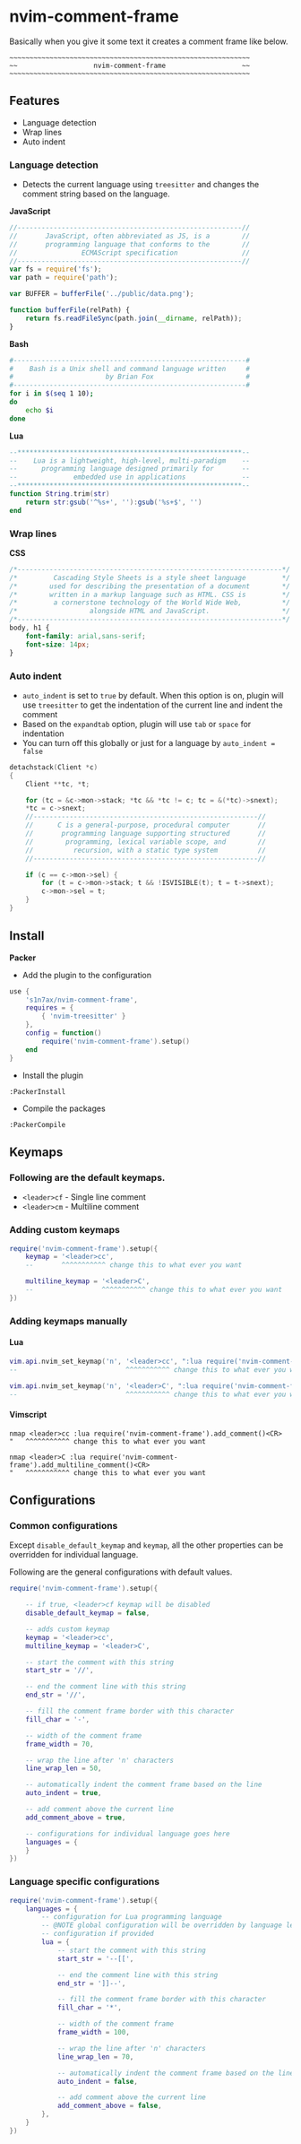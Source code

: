 # nvim-comment-frame

Basically when you give it some text it creates a comment frame like below.

```
~~~~~~~~~~~~~~~~~~~~~~~~~~~~~~~~~~~~~~~~~~~~~~~~~~~~~~~~~~~~
~~                   nvim-comment-frame                   ~~
~~~~~~~~~~~~~~~~~~~~~~~~~~~~~~~~~~~~~~~~~~~~~~~~~~~~~~~~~~~~
```

## Features

- Language detection
- Wrap lines
- Auto indent

### Language detection

- Detects the current language using `treesitter` and changes
the comment string based on the language.

**JavaScript**

```javascript
//--------------------------------------------------------//
//       JavaScript, often abbreviated as JS, is a        //
//       programming language that conforms to the        //
//                ECMAScript specification                //
//--------------------------------------------------------//
var fs = require('fs');
var path = require('path');

var BUFFER = bufferFile('../public/data.png');

function bufferFile(relPath) {
    return fs.readFileSync(path.join(__dirname, relPath));
}
```

**Bash**

```bash
#----------------------------------------------------------#
#    Bash is a Unix shell and command language written     #
#                       by Brian Fox                       #
#----------------------------------------------------------#
for i in $(seq 1 10);
do
    echo $i
done
```

**Lua**

```lua
--********************************************************--
--    Lua is a lightweight, high-level, multi-paradigm    --
--      programming language designed primarily for       --
--              embedded use in applications              --
--********************************************************--
function String.trim(str)
    return str:gsub('^%s+', ''):gsub('%s+$', '')
end
```

### Wrap lines

**CSS**

```css
/*------------------------------------------------------------------*/
/*         Cascading Style Sheets is a style sheet language         */
/*        used for describing the presentation of a document        */
/*        written in a markup language such as HTML. CSS is         */
/*         a cornerstone technology of the World Wide Web,          */
/*                  alongside HTML and JavaScript.                  */
/*------------------------------------------------------------------*/
body, h1 {
    font-family: arial,sans-serif;
    font-size: 14px;
}
```

### Auto indent

- `auto_indent` is set to `true` by default. When this option is on, plugin will
use `treesitter` to get the indentation of the current line and indent the comment
- Based on the `expandtab` option, plugin will use `tab` or `space` for
  indentation
- You can turn off this globally or just for a language by `auto_indent = false`

```c
detachstack(Client *c)
{
    Client **tc, *t;

    for (tc = &c->mon->stack; *tc && *tc != c; tc = &(*tc)->snext);
    *tc = c->snext;
    //--------------------------------------------------------//
    //      C is a general-purpose, procedural computer       //
    //       programming language supporting structured       //
    //        programming, lexical variable scope, and        //
    //          recursion, with a static type system          //
    //--------------------------------------------------------//

    if (c == c->mon->sel) {
        for (t = c->mon->stack; t && !ISVISIBLE(t); t = t->snext);
        c->mon->sel = t;
    }
}
```

## Install

**Packer**

- Add the plugin to the configuration

```lua
use { 
    's1n7ax/nvim-comment-frame',
    requires = {
        { 'nvim-treesitter' }
    },
    config = function()
        require('nvim-comment-frame').setup()
    end
}
```

- Install the plugin

```vim
:PackerInstall
```

- Compile the packages

```
:PackerCompile
```

## Keymaps

### Following are the default keymaps.

- `<leader>cf` - Single line comment
- `<leader>cm` - Multiline comment

### Adding custom keymaps

```lua
require('nvim-comment-frame').setup({
    keymap = '<leader>cc',
    --       ^^^^^^^^^^^ change this to what ever you want

    multiline_keymap = '<leader>C',
    --                 ^^^^^^^^^^^ change this to what ever you want
})
```

### Adding keymaps manually

#### Lua

```lua
vim.api.nvim_set_keymap('n', '<leader>cc', ":lua require('nvim-comment-frame').add_comment()<CR>", {})
--                           ^^^^^^^^^^^ change this to what ever you want

vim.api.nvim_set_keymap('n', '<leader>C', ":lua require('nvim-comment-frame').add_multiline_comment()<CR>", {})
--                           ^^^^^^^^^^^ change this to what ever you want
```

#### Vimscript

```vim
nmap <leader>cc :lua require('nvim-comment-frame').add_comment()<CR>
"   ^^^^^^^^^^^ change this to what ever you want

nmap <leader>C :lua require('nvim-comment-frame').add_multiline_comment()<CR>
"   ^^^^^^^^^^^ change this to what ever you want
```


## Configurations

### Common configurations

Except `disable_default_keymap` and `keymap`, all the other properties can be
overridden for individual language.

Following are the general configurations with default values.

```lua
require('nvim-comment-frame').setup({

    -- if true, <leader>cf keymap will be disabled
    disable_default_keymap = false,

    -- adds custom keymap
    keymap = '<leader>cc',
    multiline_keymap = '<leader>C',

    -- start the comment with this string
    start_str = '//',

    -- end the comment line with this string
    end_str = '//',

    -- fill the comment frame border with this character
    fill_char = '-',

    -- width of the comment frame
    frame_width = 70,

    -- wrap the line after 'n' characters
    line_wrap_len = 50,

    -- automatically indent the comment frame based on the line
    auto_indent = true,

    -- add comment above the current line
    add_comment_above = true,

    -- configurations for individual language goes here
    languages = {
    }
})
```

### Language specific configurations

```lua
require('nvim-comment-frame').setup({
    languages = {
        -- configuration for Lua programming language
        -- @NOTE global configuration will be overridden by language level
        -- configuration if provided
        lua = {
            -- start the comment with this string
            start_str = '--[[',

            -- end the comment line with this string
            end_str = ']]--',

            -- fill the comment frame border with this character
            fill_char = '*',

            -- width of the comment frame
            frame_width = 100,

            -- wrap the line after 'n' characters
            line_wrap_len = 70,

            -- automatically indent the comment frame based on the line
            auto_indent = false,

            -- add comment above the current line
            add_comment_above = false,
        },
    }
})
```
